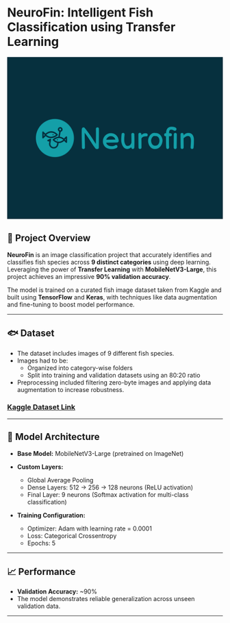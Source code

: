 # NeuroFin: Intelligent Fish Classification using Transfer Learning

![Alt Text](Logo.png)


## 📌 Project Overview

**NeuroFin** is an image classification project that accurately identifies and classifies fish species across **9 distinct categories** using deep learning. Leveraging the power of **Transfer Learning** with **MobileNetV3-Large**, this project achieves an impressive **90% validation accuracy**.

The model is trained on a curated fish image dataset taken from Kaggle and built using **TensorFlow** and **Keras**, with techniques like data augmentation and fine-tuning to boost model performance.

---

## 🐟 Dataset

* The dataset includes images of 9 different fish species.
* Images had to be:
  * Organized into category-wise folders
  * Split into training and validation datasets using an 80:20 ratio
* Preprocessing included filtering zero-byte images and applying data augmentation to increase robustness.

### [Kaggle Dataset Link](https://www.kaggle.com/datasets/crowww/a-large-scale-fish-dataset)

---

## 🧠 Model Architecture

* **Base Model:** MobileNetV3-Large (pretrained on ImageNet)
* **Custom Layers:**
  * Global Average Pooling
  * Dense Layers: 512 → 256 → 128 neurons (ReLU activation)
  * Final Layer: 9 neurons (Softmax activation for multi-class classification)
* **Training Configuration:**

  * Optimizer: Adam with learning rate = 0.0001
  * Loss: Categorical Crossentropy
  * Epochs: 5

---

## 📈 Performance

* **Validation Accuracy:** \~90%
* The model demonstrates reliable generalization across unseen validation data.

---

